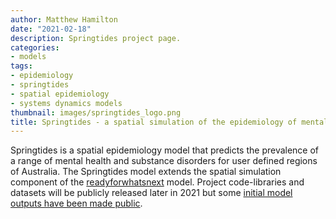 ```yaml
---
author: Matthew Hamilton
date: "2021-02-18"
description: Springtides project page.
categories:
- models
tags:
- epidemiology
- springtides
- spatial epidemiology
- systems dynamics models
thumbnail: images/springtides_logo.png
title: Springtides - a spatial simulation of the epidemiology of mental disorder.
---
```


Springtides is a spatial epidemiology model that predicts the prevalence of a range of mental health and substance disorders for user defined regions of Australia. The Springtides model extends the spatial simulation component of the [readyforwhatsnext](../../readyforwhatsnext/) model. Project code-libraries and datasets will be publicly released later in 2021 but some [initial model outputs have been made public](../insights_springtides/).





